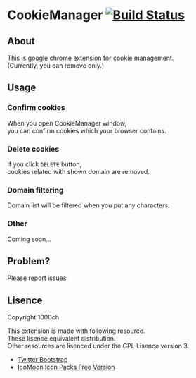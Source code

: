 # CookieManager [![Build Status](https://travis-ci.org/1000ch/CookieManager.png?branch=master)](https://travis-ci.org/1000ch/CookieManager)

## About

This is google chrome extension for cookie management.  
(Currently, you can remove only.)  

## Usage

### Confirm cookies

When you open CookieManager window,  
you can confirm cookies which your browser contains.  

### Delete cookies

If you click `DELETE` button,  
cookies related with shown domain are removed.  

### Domain filtering

Domain list will be filtered when you put any characters.  

### Other

Coming soon...

## Problem?

Please report [issues](https://github.com/1000ch/CookieManager/issues).  

## Lisence

Copyright 1000ch  

This extension is made with following resource.  
These lisence equivalent distribution.  
Other resources are lisenced under the GPL Lisence version 3.  

+ [Twitter Bootstrap](http://twitter.github.io/bootstrap/)
+ [IcoMoon Icon Packs Free Version](http://icomoon.io/#preview-free)